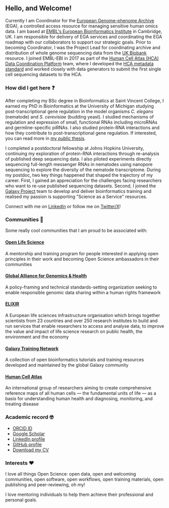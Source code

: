## Hello, and Welcome!

Currently I am Coordinator for the [European Genome-phenome Archive](https://ega-archive.org/) (EGA), a controlled access resource for managing sensitive human omics data. I am based at [EMBL's European Bioinformatics Institute](https://www.ebi.ac.uk/) in Cambridge, UK. I am responsible for delivery of EGA services and coordinating the EGA roadmap with our collaborators to support our strategic goals. Prior to becoming Coordinator, I was the Project Lead for coordinating archive and distribution of whole genome sequencing data from the [UK Biobank](https://www.ukbiobank.ac.uk/) resource. I joined EMBL-EBI in 2017 as part of the [Human Cell Atlas (HCA) Data Coordination Platform](https://data.humancellatlas.org/) team, where I developed the [HCA metadata standard](https://data.humancellatlas.org/metadata) and worked closely with data generators to submit the first single cell sequencing datasets to the HCA.

### How did I get here :question:

After completing my BSc degree in Bioinformatics at Saint Vincent College, I earned my PhD in Bioinformatics at the University of Michigan studying post-transcriptional gene regulation in the model organisms _C. elegans_ (nematode) and _S. cerevisiae_ (budding yeast). I studied mechanisms of regulation and expression of small, functional RNAs including microRNAs and germline-specific piRNAs. I also studied protein-RNA interactions and how they contribute to post-transcriptional gene regulation. If interested, you can read more in [my public thesis](https://deepblue.lib.umich.edu/handle/2027.42/111339). 

I completed a postdoctoral fellowship at Johns Hopkins University, continuing my exploration of protein-RNA interactions through re-analysis of published deep sequencing data. I also piloted experiments directly sequencing full-length messenger RNAs in nematodes using nanopore sequencing to explore the diversity of the nematode transcriptome. During my postdoc, two key things happened that shaped the trajectory of my career. First, I gained an appreciation for the challenges facing researchers who want to re-use published sequencing datasets. Second, I joined the [Galaxy Project](https://galaxyproject.org/) team to develop and deliver bioinformatics training and realised my passion is supporting "Science as a Service" resources. 

Connect with me on [LinkedIn](https://www.linkedin.com/in/mallory-freeberg/) or follow me on [Twitter/X](https://twitter.com/MalloryFreeberg)!

### Communities :raised_hands:

Some really cool communities that I am proud to be associated with:

#### [Open Life Science](https://openlifesci.org/)

A mentorship and training program for people interested in applying open principles in their work and becoming Open Science ambassadors in their communities

#### [Global Alliance for Genomics & Health](https://www.ga4gh.org/)

A policy-framing and technical standards-setting organization seeking to enable responsible genomic data sharing within a human rights framework

#### [ELIXIR](https://elixir-europe.org/)

A European life sciences infrastructure organisation which brings together scientists from 23 countries and over 250 research institutes to build and run services that enable researchers to access and analyse data, to improve the value and impact of life science research on public health, the environment and the economy

#### [Galaxy Training Network](https://training.galaxyproject.org/)

A collection of open bioinformatics tutorials and training resources developed and maintained by the global Galaxy community

#### [Human Cell Atlas](https://www.humancellatlas.org/)

An international group of researchers aiming to create comprehensive reference maps of all human cells — the fundamental units of life — as a basis for understanding human health and diagnosing, monitoring, and treating disease

### Academic record :nerd_face:

* [ORCID ID](https://orcid.org/0000-0003-2949-3921)
* [Google Scholar](https://scholar.google.com/citations?user=2LCcJA0AAAAJ)
* [LinkedIn profile](https://www.linkedin.com/in/mallory-freeberg/)
* [GitHub profile](https://github.com/malloryfreeberg)
* [Download my CV]()

### Interests :heart:

I love all things Open Science: open data, open and welcoming communities, open software, open workflows, open training materials, open publishing and peer-reviewing, oh my!

I love mentoring individuals to help them achieve their professional and personal goals.
